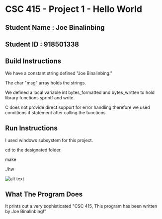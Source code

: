 # CSC 415 - Project 1 - Hello World

## Student Name : Joe Binalinbing

## Student ID   : 918501338

## Build Instructions
We have a constant string defined "Joe Binalinbing."

The char "msg" array holds the strings.

We defined a local variable int bytes_formatted and bytes_written to hold library functions sprintf and write.

C does not provide direct support for error handling therefore we used conditions if statement after calling the functions.

## Run Instructions
I used windows subsystem for this project.

cd to the designated folder.

make

./hw

![alt text](https://i.ibb.co/BnH3Wd2/415hw1.png)

## What The Program Does
It prints out a very sophisticated "CSC 415, This program has been written by Joe Binalinbing!"
